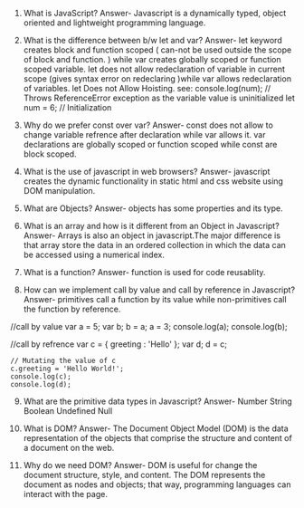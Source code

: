 1. What is JavaScript?
Answer- Javascript is a dynamically typed, object oriented and lightweight programming language.

2. What is the difference between b/w let and var?
Answer- let keyword creates block and function scoped ( can-not be used outside the scope of block and function. ) while var creates globally scoped or function scoped variable.
let does not allow redeclaration of variable in current scope (gives syntax error on redeclaring )while var allows redeclaration of variables.
let Does not Allow Hoisting.
see:
console.log(num); // Throws ReferenceError exception as the variable value is uninitialized
let num = 6; // Initialization

3. Why do we prefer const over var?
Answer- const does not allow to change variable refrence after declaration while var allows it.
var declarations are globally scoped or function scoped while const are block scoped.

4. What is the use of javascript in web browsers?
Answer- javascript creates the dynamic functionality in static html and css website using DOM manipulation.

5. What are Objects?
Answer- objects has some properties and its type.

6. What is an array and how is it different from an Object in Javascript?
Answer- Arrays is also an object in javascript.The major difference is that array store the data in an ordered collection in which the data can be accessed using a numerical index.

7. What is a function?
Answer- function is used for code reusablity.

8. How can we implement call by value and call by reference in Javascript?
Answer- primitives call a function by its value while non-primitives call the function by reference.

//call by value
    var a = 5;
    var b;
    b = a;
    a = 3;
    console.log(a);
    console.log(b);

//call by refrence
var c = { greeting : 'Hello' };
    var d;
    d = c;
  
    // Mutating the value of c 
    c.greeting = 'Hello World!';
    console.log(c);
    console.log(d);
    
   

9. What are the primitive data types in Javascript?
Answer-
Number
String
Boolean
Undefined
Null

10. What is DOM?
Answer- The Document Object Model (DOM) is the data representation of the objects that comprise the structure and content of a document on the web.

11. Why do we need DOM?
Answer- DOM is useful for change the document structure, style, and content. The DOM represents the document as nodes and objects; that way, programming languages can interact with the page.

